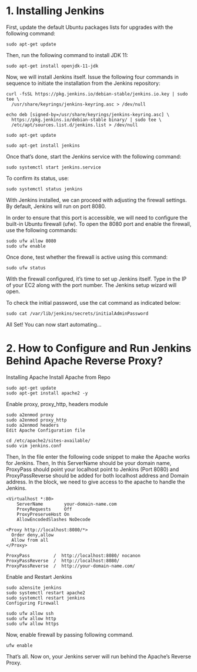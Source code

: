# 1. Installing Jenkins
First, update the default Ubuntu packages lists for upgrades with the following command:

    sudo apt-get update

Then, run the following command to install JDK 11:

    sudo apt-get install openjdk-11-jdk
Now, we will install Jenkins itself. Issue the following four commands in sequence to initiate the installation from the Jenkins repository:

    curl -fsSL https://pkg.jenkins.io/debian-stable/jenkins.io.key | sudo tee \
      /usr/share/keyrings/jenkins-keyring.asc > /dev/null
    
    echo deb [signed-by=/usr/share/keyrings/jenkins-keyring.asc] \
      https://pkg.jenkins.io/debian-stable binary/ | sudo tee \
      /etc/apt/sources.list.d/jenkins.list > /dev/null

    sudo apt-get update

    sudo apt-get install jenkins
Once that’s done, start the Jenkins service with the following command:

    sudo systemctl start jenkins.service
To confirm its status, use:

    sudo systemctl status jenkins
With Jenkins installed, we can proceed with adjusting the firewall settings. By default, Jenkins will run on port 8080.

In order to ensure that this port is accessible, we will need to configure the built-in Ubuntu firewall (ufw). To open the 8080 port and enable the firewall, use the following commands:

    sudo ufw allow 8080
    sudo ufw enable
Once done, test whether the firewall is active using this command:

    sudo ufw status
With the firewall configured, it’s time to set up Jenkins itself. Type in the IP of your EC2 along with the port number. The Jenkins setup wizard will open.

To check the initial password, use the cat command as indicated below:

    sudo cat /var/lib/jenkins/secrets/initialAdminPassword
All Set! You can now start automating...

# 2. How to Configure and Run Jenkins Behind Apache Reverse Proxy?
Installing Apache Install Apache from Repo

    sudo apt-get update
    sudo apt-get install apache2 -y
Enable proxy, proxy_http, headers module

    sudo a2enmod proxy
    sudo a2enmod proxy_http
    sudo a2enmod headers
    Edit Apache Configuration file

    cd /etc/apache2/sites-available/
    sudo vim jenkins.conf
Then, In the file enter the following code snippet to make the Apache works for Jenkins. Then, In this ServerName should be your domain name, ProxyPass should point your localhost point to Jenkins (Port 8080) and ProxyPassReverse should be added for both localhost address and Domain address. In the block, we need to give access to the apache to handle the Jenkins.

    <Virtualhost *:80>
        ServerName        your-domain-name.com
        ProxyRequests     Off
        ProxyPreserveHost On
        AllowEncodedSlashes NoDecode
 
    <Proxy http://localhost:8080/*>
      Order deny,allow
      Allow from all
    </Proxy>
 
    ProxyPass         /  http://localhost:8080/ nocanon
    ProxyPassReverse  /  http://localhost:8080/
    ProxyPassReverse  /  http://your-domain-name.com/
    
</Virtualhost>
Enable and Restart Jenkins

    sudo a2ensite jenkins
    sudo systemctl restart apache2
    sudo systemctl restart jenkins
    Configuring Firewall
    
    sudo ufw allow ssh
    sudo ufw allow http
    sudo ufw allow https
Now, enable firewall by passing following command.

    ufw enable
That’s all. Now on, your Jenkins server will run behind the Apache’s Reverse Proxy.
